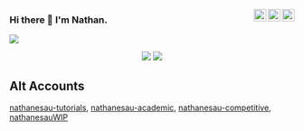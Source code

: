 <a href="https://nathanesau.github.io" target="_blank" rel="nofollow"><img align="right" alt="Nathan's Site" width="22px" src="https://cdn.jsdelivr.net/npm/simple-icons@v3/icons/About.me.svg" /></a>
<a href="https://twitter.com/nathanesau" target="_blank" rel="nofollow"><img align="right" alt="Nathan's Twitter" width="22px" src="https://cdn.jsdelivr.net/npm/simple-icons@v3/icons/twitter.svg" /></a>
<a href="https://www.linkedin.com/in/nathanesau/" target="_blank" rel="nofollow"><img align="right" alt="Nathan's Linkedin" width="22px" src="https://cdn.jsdelivr.net/npm/simple-icons@v3/icons/linkedin.svg" /></a>

### Hi there 👋 I'm Nathan.

![](https://komarev.com/ghpvc/?username=nathanesau)

<p align="center">
  <img src ="https://github-readme-stats.vercel.app/api?username=nathanesau&show_icons=true&count_private=true&include_all_commits=true&hide_border=true&hide=issues,contribs">
  <img src ="https://github-readme-stats.vercel.app/api/top-langs/?username=nathanesau&layout=compact&hide_border=true&langs_count=10&hide=html,css,tex">
</p>

## Alt Accounts

[nathanesau-tutorials](https://github.com/nathanesau-tutorials), [nathanesau-academic](https://github.com/nathanesau-academic), [nathanesau-competitive](https://github.com/nathanesau-competitive), [nathanesauWIP](https://github.com/nathanesauWIP)

<!--
**nathanesau/nathanesau** is a ✨ _special_ ✨ repository because its `README.md` (this file) appears on your GitHub profile.

Here are some ideas to get you started:

- 🔭 I’m currently working on ...
- 🌱 I’m currently learning ...
- 👯 I’m looking to collaborate on ...
- 🤔 I’m looking for help with ...
- 💬 Ask me about ...
- 📫 How to reach me: ...
- 😄 Pronouns: ...
- ⚡ Fun fact: ...
-->
